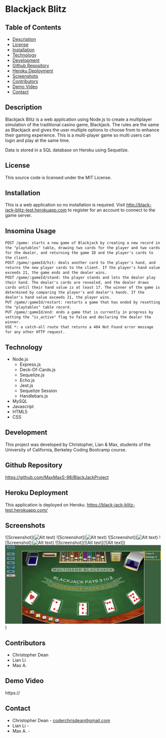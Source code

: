 # Blackjack Blitz

## Table of Contents
* [Description](#description)
* [License](#license)
* [Installation](#installation)
* [Technology](#technology)
* [Development](#development)
* [Github Repository](#github-repository)
* [Heroku Deployment](#heroku-deployment)
* [Screenshots](#screenshots)
* [Contributors](#contributors)
* [Demo Video](#demo-video)
* [Contact](#contact)

## Description
Blackjack Blitz is a web application using Node.js to create a multiplayer simulation of the traditional casino game, Blackjack.  The rules are the same as Blackjack and gives the user multiple options to choose from to enhance their gaming experience.  This is a multi-player game so multi users can login and play at the same time.

Data is stored in a SQL database on Heroku using Sequelize. 
## License
This source code is licensed under the MIT License.

## Installation
This is a web application so no installation is required.  Visit http://black-jack-blitz-test.herokuapp.com to register for an account to connect to the game server.

## Insomina Usage
```
POST /game: starts a new game of Blackjack by creating a new record in the "playtables" table, drawing two cards for the player and two cards for the dealer, and returning the game ID and the player's cards to the client.
POST /game/:gameId/hit: deals another card to the player's hand, and returns the new player cards to the client. If the player's hand value exceeds 21, the game ends and the dealer wins.
POST /game/:gameId/stand: the player stands and lets the dealer play their hand. The dealer's cards are revealed, and the dealer draws cards until their hand value is at least 17. The winner of the game is determined by comparing the player's and dealer's hands. If the dealer's hand value exceeds 21, the player wins.
PUT /game/:gameId/restart: restarts a game that has ended by resetting the "playtables" table record.
PUT /game/:gameId/end: ends a game that is currently in progress by setting the "is_active" flag to false and declaring the dealer the winner.
USE *: a catch-all route that returns a 404 Not Found error message for any other HTTP request.
```
## Technology
* Node.js
    * Express.js
    * Deck-Of-Cards.js
    * Sequelize.js
    * Echo.js
    * Jest.js
    * Sequelize Session
    * Handlebars.js
* MySQL
* Javascript
* HTML5
* CSS

## Development
This project was developed by  Christopher, Lian & Max, students of the University of California, Berkeley Coding Bootcamp course.  

## Github Repository
https://github.com/MaxMaxS-98/BlackJackProject

## Heroku Deployment
This application is deployed on Heroku. 
https://black-jack-blitz-test.herokuapp.com/

## Screenshots
![Screenshot](![Alt text](https://github.com/MaxMaxS-98/functional.board_app/blob/chris/public/assets/images/insomnia_play.png?raw%3Dtrue))
![Screenshot](![Alt text](https://github.com/MaxMaxS-98/functional.board_app/blob/chris/public/assets/images/login.png?raw%3Dtrue))
![Screenshot](![Alt text](https://github.com/MaxMaxS-98/functional.board_app/blob/chris/public/assets/images/main_screenshot.png?raw%3Dtrue))
![Screenshot](![Alt text](https://github.com/MaxMaxS-98/functional.board_app/blob/chris/public/assets/images/sign_up.png?raw%3Dtrue))
![Screenshot](![Alt text](![Alt text](![Alt text](public/assets/images/Screen%20Shot%202023-02-16%20at%207.28.26%20PM.png))


## Contributors
* Christopher Dean
* Lian Li
* Max A.

## Demo Video
https://

## Contact
* Christopher Dean - coderchrisdean@gmail.com
* Lian Li -
* Max A. -